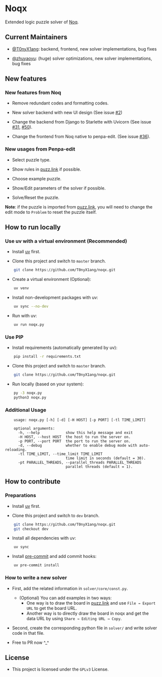 # Noqx

Extended logic puzzle solver of [Noq](https://github.com/mstang107/noq).

## Current Maintainers

- [@T0nyX1ang](https://github.com/T0nyX1ang): backend, frontend, new solver implementations, bug fixes

- [@zhuyaoyu](https://github.com/zhuyaoyu): (huge) solver optimizations, new solver implementations, bug fixes

## New features

### New features from Noq

- Remove redundant codes and formatting codes.

- New solver backend with new UI design (See issue [#2](https://github.com/T0nyX1ang/noqx/issues/2))

- Change the backend from Django to Starlette with Uvicorn (See issue [#31](https://github.com/T0nyX1ang/noqx/issues/31), [#50](https://github.com/T0nyX1ang/noqx/issues/50)).

- Change the frontend from Noq native to penpa-edit. (See issue [#36](https://github.com/T0nyX1ang/noqx/issues/36)).

### New usages from Penpa-edit

- Select puzzle type.

- Show rules in [puzz.link](https://puzz.link/list.html) if possible.

- Choose example puzzle.

- Show/Edit parameters of the solver if possible.

- Solve/Reset the puzzle.

**Note**: if the puzzle is imported from [puzz.link](https://puzz.link/list.html), you will need to change the edit mode to `Problem` to reset the puzzle itself.

## How to run locally

### Use uv with a virtual environment (Recommended)

- Install [uv](https://docs.astral.sh/uv/getting-started/installation/) first.

- Clone this project and switch to `master` branch.

```bash
    git clone https://github.com/T0nyX1ang/noqx.git
```

- Create a virtual environment (Optional):

```bash
    uv venv
```

- Install non-development packages with uv:

```bash
    uv sync --no-dev
```

- Run with uv:

```bash
    uv run noqx.py
```

### Use PIP

- Install requirements (automatically generated by uv):

```bash
    pip install -r requirements.txt
```

- Clone this project and switch to `master` branch.

```bash
    git clone https://github.com/T0nyX1ang/noqx.git
```

- Run locally (based on your system):

```bash
    py -3 noqx.py
    python3 noqx.py
```

### Additional Usage

```text
    usage: noqx.py [-h] [-d] [-H HOST] [-p PORT] [-tl TIME_LIMIT]

    optional arguments:
      -h, --help            show this help message and exit
      -H HOST, --host HOST  the host to run the server on.
      -p PORT, --port PORT  the port to run the server on.
      -d, --debug           whether to enable debug mode with auto-reloading.
      -tl TIME_LIMIT, --time_limit TIME_LIMIT
                            time limit in seconds (default = 30).
      -pt PARALLEL_THREADS, --parallel_threads PARALLEL_THREADS
                            parallel threads (default = 1).
```

## How to contribute

### Preparations

- Install [uv](https://docs.astral.sh/uv/getting-started/installation/) first.

- Clone this project and switch to `dev` branch.

```bash
    git clone https://github.com/T0nyX1ang/noqx.git
    git checkout dev
```

- Install all dependencies with uv:

```bash
    uv sync
```

- Install [pre-commit](https://pre-commit.com/) and add commit hooks:

```bash
    uv pre-commit install
```

### How to write a new solver

- First, add the related information in `solver/core/const.py`.
  - (Optional) You can add examples in two ways:
    - One way is to draw the board in [puzz.link](https://puzz.link/list.html) and use `File → Export URL` to get the board URL.
    - Another way is to directly draw the board in noqx and get the data URL by using `Share → Editing URL → Copy`.
- Second, create the corresponding python file in `solver/` and write solver code in that file.

- Free to PR now ^\_^

## License

- This project is licensed under the `GPLv3` License.
